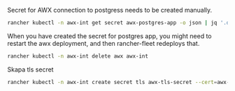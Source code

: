 Secret for AWX connection to postgress needs to be created manually. 

```bash
rancher kubectl -n awx-int get secret awx-postgres-app -o json | jq '.data | {"apiVersion": "v1", "kind": "Secret", "metadata": {"name": "awx-postgres-secret", "namespace": "awx-int"}, "data": {"database": .dbname, "host": .host, "password": .password, "port": .port, "type": "dW5tYW5hZ2Vk", "username": .username}}' | rancher kubectl apply -f -
```

When you have created the secret for postgres app, you might need to restart the awx deployment, and then rancher-fleet redeploys that. 
```bash
rancher kubectl -n awx-int delete awx awx-int
```



Skapa tls secret
```bash
rancher kubectl -n awx-int create secret tls awx-tls-secret --cert=awx-test.app.gdm.se.pem --key=awx-test.app.gdm.se.key
```

